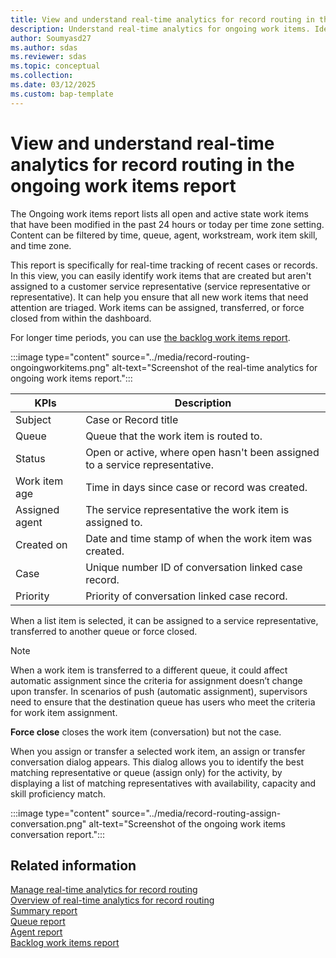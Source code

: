 ```yaml
---
title: View and understand real-time analytics for record routing in the ongoing work items report
description: Understand real-time analytics for ongoing work items. Identify and triage new items quickly. Assign, transfer, or close items from the dashboard.
author: Soumyasd27
ms.author: sdas
ms.reviewer: sdas
ms.topic: conceptual
ms.collection:
ms.date: 03/12/2025
ms.custom: bap-template
---
```


# View and understand real-time analytics for record routing in the ongoing work items report

The Ongoing work items report lists all open and active state work items
that have been modified in the past 24 hours or today per time zone
setting. Content can be filtered by time, queue, agent, workstream, work
item skill, and time zone.  

This report is specifically for real-time tracking of recent cases or
records. In this view, you can easily identify work items that are
created but aren't assigned to a customer service representative (service representative or representative). It can help you ensure that all new work items that need attention are triaged. Work items can be assigned, transferred, or force closed from within the
dashboard. 

For longer time periods, you can use [the backlog work items report](rr-backlogitems.md#view-and-understand-real-time-analytics-for-record-routing-in-the-backlog-work-items-report).

:::image type="content" source="../media/record-routing-ongoingworkitems.png" alt-text="Screenshot of the real-time analytics for ongoing work items report.":::

|KPIs|Description  |
|---------|---------|
|Subject     |   Case or Record title      |
|Queue    |     Queue that the work item is routed to.    |
|Status    |  Open or active, where open hasn't been assigned to a service representative. |
|Work item age    |Time in days since case or record was created.|
|Assigned agent   |The service representative the work item is assigned to.         |
 |Created on    |    Date and time stamp of when the work item was created.      |
|Case    |   Unique number ID of conversation linked case record.      |
|Priority   |  Priority of conversation linked case record.       |


When a list item is selected, it can be assigned to a service representative,
transferred to another queue or force closed. 

> [!NOTE]
> When a work item is transferred to a different queue, it could affect
  automatic assignment since the criteria for assignment doesn’t change
  upon transfer. In scenarios of push (automatic assignment),
  supervisors need to ensure that the destination queue has users who
  meet the criteria for work item assignment.   

**Force close** closes the work item (conversation) but not the case. 

When you assign or transfer a selected work item, an assign or transfer
conversation dialog appears. This dialog allows you to identify the best
matching representative or queue (assign only) for the activity, by displaying a
list of matching representatives with availability, capacity and skill
proficiency match.

:::image type="content" source="../media/record-routing-assign-conversation.png" alt-text="Screenshot of the ongoing work items conversation report.":::

## Related information

[Manage real-time analytics for record routing](../administer/enable-record-routing.md#manage-real-time-analytics-for-record-routing)  
[Overview of real-time analytics for record routing](rr-overview.md#overview-of-real-time-analytics-for-record-routing)  
[Summary report](rr-summary.md#view-and-understand-real-time-analytics-for-record-routing-in-the-summary-report)  
[Queue report](rr-queue.md#view-and-understand-real-time-analytics-for-record-routing-in-the-queue-report)  
[Agent report](rr-agent.md#view-and-understand-real-time-analytics-for-record-routing-in-the-agent-report)  
[Backlog work items report](rr-backlogitems.md#view-and-understand-real-time-analytics-for-record-routing-in-the-backlog-work-items-report)